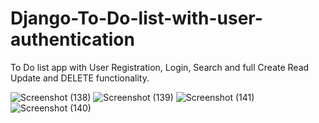 # Django-To-Do-list-with-user-authentication
To Do list app with User Registration, Login, Search and full Create Read Update and DELETE functionality.



![Screenshot (138)](https://user-images.githubusercontent.com/112808009/194565278-5d0d64fb-d3ba-4519-a309-f772bd67a559.png)
![Screenshot (139)](https://user-images.githubusercontent.com/112808009/194565900-7153feb1-98d4-482f-b046-bdfeb59d69da.png)
![Screenshot (141)](https://user-images.githubusercontent.com/112808009/194565956-1ddd2736-9f3e-4e26-bee1-9b9e2046abda.png)
![Screenshot (140)](https://user-images.githubusercontent.com/112808009/194565925-81baeb1e-b85f-45b1-9132-0e269c570027.png)

